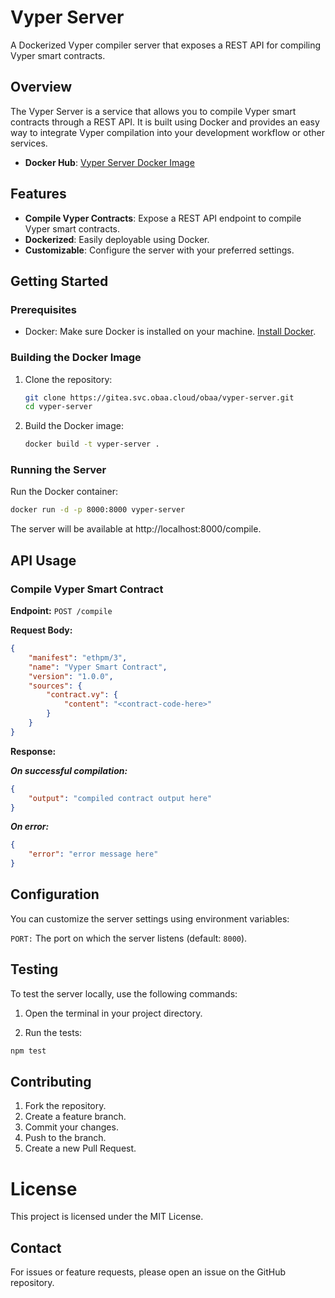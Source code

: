 # Vyper Server

A Dockerized Vyper compiler server that exposes a REST API for compiling Vyper smart contracts.

## Overview

The Vyper Server is a service that allows you to compile Vyper smart contracts through a REST API. It is built using Docker and provides an easy way to integrate Vyper compilation into your development workflow or other services.

- **Docker Hub**: [Vyper Server Docker Image](https://hub.docker.com/r/itsobaa/vyper-server)

## Features

- **Compile Vyper Contracts**: Expose a REST API endpoint to compile Vyper smart contracts.
- **Dockerized**: Easily deployable using Docker.
- **Customizable**: Configure the server with your preferred settings.

## Getting Started

### Prerequisites

- Docker: Make sure Docker is installed on your machine. [Install Docker](https://docs.docker.com/get-docker/).

### Building the Docker Image

1. Clone the repository:

    ```bash
    git clone https://gitea.svc.obaa.cloud/obaa/vyper-server.git
    cd vyper-server
    ```

2. Build the Docker image:

    ```bash
    docker build -t vyper-server .
    ```

### Running the Server

Run the Docker container:

```bash
docker run -d -p 8000:8000 vyper-server
```
The server will be available at http://localhost:8000/compile.

## API Usage

### Compile Vyper Smart Contract

**Endpoint:** `POST /compile`

**Request Body:**

```json
{
    "manifest": "ethpm/3",
    "name": "Vyper Smart Contract",
    "version": "1.0.0",
    "sources": {
        "contract.vy": {
            "content": "<contract-code-here>"
        }
    }
}
```
**Response:**

***On successful compilation:***

```json
{
    "output": "compiled contract output here"
}
```
***On error:***

```json
{
    "error": "error message here"
}
```

## Configuration

You can customize the server settings using environment variables:

`PORT:` The port on which the server listens (default: `8000`).

## Testing

To test the server locally, use the following commands:

1. Open the terminal in your project directory.

2. Run the tests:

```bash
npm test
```

## Contributing

1. Fork the repository.
2. Create a feature branch.
3. Commit your changes.
4. Push to the branch.
5. Create a new Pull Request.


# License

This project is licensed under the MIT License.

## Contact
For issues or feature requests, please open an issue on the GitHub repository.